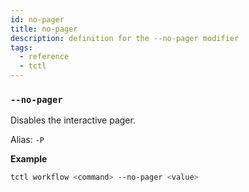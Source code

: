 ```yaml
---
id: no-pager
title: no-pager
description: definition for the --no-pager modifier
tags:
  - reference
  - tctl
---
```


### `--no-pager`

Disables the interactive pager.

Alias: `-P`

**Example**

```bash
tctl workflow <command> --no-pager <value>
```
